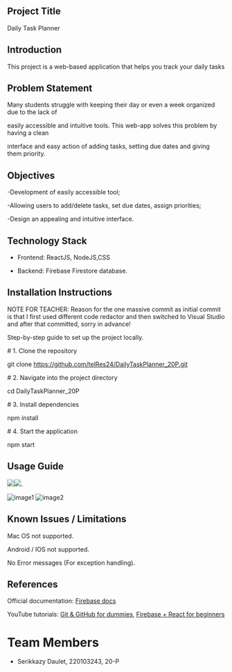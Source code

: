 
## Project Title
Daily Task Planner
## Introduction

This project is a web-based application that helps you track your daily
tasks

## Problem Statement

Many students struggle with keeping their day or even a week organized
due to the lack of

easily accessible and intuitive tools. This web-app solves this problem
by having a clean

interface and easy action of adding tasks, setting due dates and giving
them priority.

## Objectives

-Development of easily accessible tool;

-Allowing users to add/delete tasks, set due dates, assign priorities;

-Design an appealing and intuitive interface.

## Technology Stack

-   Frontend: ReactJS, NodeJS,CSS

-   Backend: Firebase Firestore database.

## Installation Instructions 

NOTE FOR TEACHER: Reason for the one massive commit as initial commit is
that I first used different code redactor and then switched to Visual
Studio and after that committed, sorry in advance!

Step-by-step guide to set up the project locally.

\# 1. Clone the repository

git clone <https://github.com/telRes24/DailyTaskPlanner_20P.git>

\# 2. Navigate into the project directory

cd DailyTaskPlanner_20P

\# 3. Install dependencies

npm install

\# 4. Start the application

npm start

## Usage Guide

![](./image1.png)![](./image2.png).

![image1](https://github.com/user-attachments/assets/25d8ddf7-0a54-4752-909c-368677bd247a)
![image2](https://github.com/user-attachments/assets/5f6f0e93-7cf5-40ea-bd5e-17e530ab46ee)

## Known Issues / Limitations 

Mac OS not supported.

Android / IOS not supported.

No Error messages (For exception handling).

## References

Official documentation: [Firebase
docs](https://firebase.google.com/docs?hl=ru)

YouTube tutorials: [Git & GitHub for
dummies](https://www.youtube.com/playlist?list=PLuY6eeDuleIMtvOvJBAbakwcIdEt7IAXT),
[Firebase + React for
beginners](https://www.youtube.com/watch?v=2hR-uWjBAgw&t=13s)

# Team Members

-   Serikkazy Daulet, 220103243, 20-P


